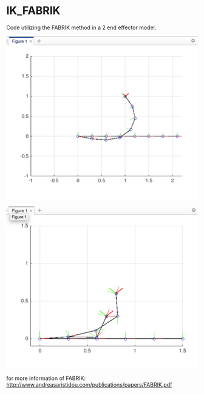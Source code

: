 # IK_FABRIK
Code utilizing the FABRIK method in a 2 end effector model.

![alt text](https://github.com/peterhyun/IK_FABRIK/blob/master/RestrictedAngleFABRIK.png)

![alt text](https://github.com/peterhyun/IK_FABRIK/blob/master/MultipleEndEffectorFABRIK.png)


for more information of FABRIK: http://www.andreasaristidou.com/publications/papers/FABRIK.pdf
